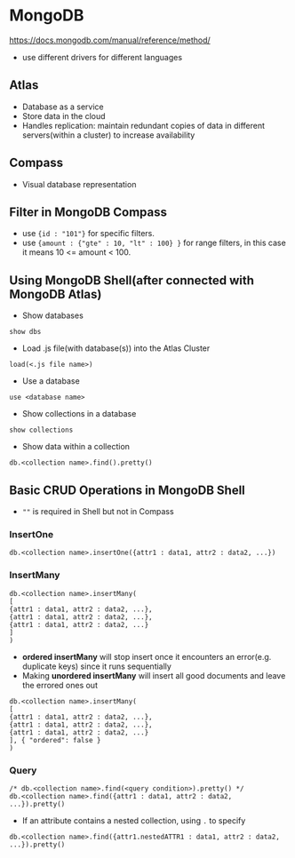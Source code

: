 # MongoDB
https://docs.mongodb.com/manual/reference/method/

- use different drivers for different languages

## Atlas
- Database as a service
- Store data in the cloud
- Handles replication: maintain redundant copies of data in different servers(within a cluster) to increase availability

## Compass
- Visual database representation

## Filter in MongoDB Compass
- use `{id : "101"}` for specific filters.
- use `{amount : {"gte" : 10, "lt" : 100} }` for range filters, in this case it means 10 <= amount < 100.

## Using MongoDB Shell(after connected with MongoDB Atlas)
- Show databases
```MongoDB
show dbs
```
- Load .js file(with database(s)) into the Atlas Cluster
```MongoDB
load(<.js file name>)
```
- Use a database
```MongoDB
use <database name>
```
- Show collections in a database
```MongoDB
show collections
```
- Show data within a collection
```MongoDB
db.<collection name>.find().pretty()
```
## Basic CRUD Operations in MongoDB Shell 
- `""` is required in Shell but not in Compass

### InsertOne
```MongoDB
db.<collection name>.insertOne({attr1 : data1, attr2 : data2, ...})
```
### InsertMany
```MongoDB
db.<collection name>.insertMany(
[
{attr1 : data1, attr2 : data2, ...},
{attr1 : data1, attr2 : data2, ...},
{attr1 : data1, attr2 : data2, ...}
]
)
```
- **ordered insertMany** will stop insert once it encounters an error(e.g. duplicate keys) since it runs sequentially
- Making **unordered insertMany** will insert all good documents and leave the errored ones out
```MongoDB
db.<collection name>.insertMany(
[
{attr1 : data1, attr2 : data2, ...},
{attr1 : data1, attr2 : data2, ...},
{attr1 : data1, attr2 : data2, ...}
], { "ordered": false }
)
```

### Query
```MongoDB
/* db.<collection name>.find(<query condition>).pretty() */
db.<collection name>.find({attr1 : data1, attr2 : data2, ...}).pretty()
```
- If an attribute contains a nested collection, using `.` to specify
```MongoDB
db.<collection name>.find({attr1.nestedATTR1 : data1, attr2 : data2, ...}).pretty()
```
